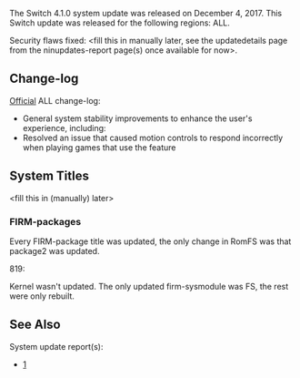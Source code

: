 The Switch 4.1.0 system update was released on December 4, 2017. This
Switch update was released for the following regions: ALL.

Security flaws fixed: \<fill this in manually later, see the
updatedetails page from the ninupdates-report page(s) once available for
now\>.

## Change-log

[Official](http://en-americas-support.nintendo.com/app/answers/detail/a_id/22525/p/897)
ALL change-log:

  - General system stability improvements to enhance the user's
    experience, including:
  - Resolved an issue that caused motion controls to respond incorrectly
    when playing games that use the feature

## System Titles

\<fill this in (manually) later\>

### FIRM-packages

Every FIRM-package title was updated, the only change in RomFS was that
package2 was updated.

819:

Kernel wasn't updated. The only updated firm-sysmodule was FS, the rest
were only rebuilt.

## See Also

System update
    report(s):

  - [1](https://yls8.mtheall.com/ninupdates/reports.php?date=12-04-17_07-05-12&sys=hac)
